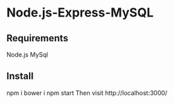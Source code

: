# Node.js-Express-MySQL
## Requirements
Node.js
MySql
## Install
npm i
bower i
npm start
Then visit http://localhost:3000/